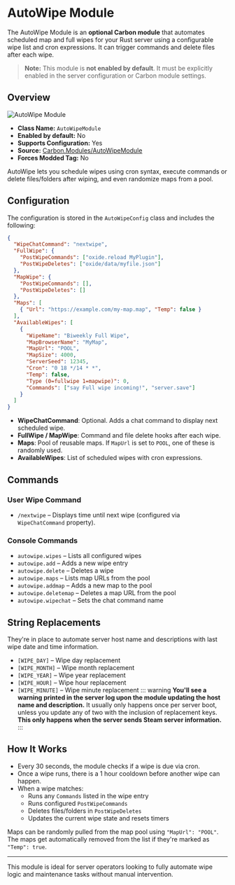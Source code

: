 # AutoWipe Module

The AutoWipe Module is an **optional Carbon module** that automates scheduled map and full wipes for your Rust server using a configurable wipe list and cron expressions. It can trigger commands and delete files after each wipe.

> **Note:** This module is **not enabled by default**. It must be explicitly enabled in the server configuration or Carbon module settings.


## Overview
![AutoWipe Module](/misc/autowipe_a.webp)

- **Class Name:** `AutoWipeModule`
- **Enabled by default:** No
- **Supports Configuration:** Yes
- **Source:** [Carbon.Modules/AutoWipeModule](https://github.com/CarbonCommunity/Carbon.Modules/tree/develop/src/AutoWipeModule)
- **Forces Modded Tag:** No

AutoWipe lets you schedule wipes using cron syntax, execute commands or delete files/folders after wiping, and even randomize maps from a pool.


## Configuration
The configuration is stored in the `AutoWipeConfig` class and includes the following:

```json
{
  "WipeChatCommand": "nextwipe",
  "FullWipe": {
    "PostWipeCommands": ["oxide.reload MyPlugin"],
    "PostWipeDeletes": ["oxide/data/myfile.json"]
  },
  "MapWipe": {
    "PostWipeCommands": [],
    "PostWipeDeletes": []
  },
  "Maps": [
    { "Url": "https://example.com/my-map.map", "Temp": false }
  ],
  "AvailableWipes": [
    {
      "WipeName": "Biweekly Full Wipe",
      "MapBrowserName": "MyMap",
      "MapUrl": "POOL",
      "MapSize": 4000,
      "ServerSeed": 12345,
      "Cron": "0 18 */14 * *",
      "Temp": false,
      "Type (0=fullwipe 1=mapwipe)": 0,
      "Commands": ["say Full wipe incoming!", "server.save"]
    }
  ]
}
```

- **WipeChatCommand**: Optional. Adds a chat command to display next scheduled wipe.
- **FullWipe / MapWipe**: Command and file delete hooks after each wipe.
- **Maps**: Pool of reusable maps. If `MapUrl` is set to `POOL`, one of these is randomly used.
- **AvailableWipes**: List of scheduled wipes with cron expressions.


## Commands

### User Wipe Command
- `/nextwipe` – Displays time until next wipe (configured via `WipeChatCommand` property).

### Console Commands
- `autowipe.wipes` – Lists all configured wipes
- `autowipe.add` – Adds a new wipe entry
- `autowipe.delete` – Deletes a wipe
- `autowipe.maps` – Lists map URLs from the pool
- `autowipe.addmap` – Adds a new map to the pool
- `autowipe.deletemap` – Deletes a map URL from the pool
- `autowipe.wipechat` – Sets the chat command name



## String Replacements
They're in place to automate server host name and descriptions with last wipe date and time information.
- `[WIPE_DAY]` – Wipe day replacement
- `[WIPE_MONTH]` – Wipe month replacement
- `[WIPE_YEAR]` – Wipe year replacement
- `[WIPE_HOUR]` – Wipe hour replacement
- `[WIPE_MINUTE]` – Wipe minute replacement
::: warning 
<strong>You'll see a warning printed in the server log upon the module updating the host name and description.</strong> It usually only happens once per server boot, unless you update any of two with the inclusion of replacement keys. <strong>This only happens when the server sends Steam server information.</strong>
:::

## How It Works
- Every 30 seconds, the module checks if a wipe is due via cron.
- Once a wipe runs, there is a 1 hour cooldown before another wipe can happen.
- When a wipe matches:
  - Runs any `Commands` listed in the wipe entry
  - Runs configured `PostWipeCommands`
  - Deletes files/folders in `PostWipeDeletes`
  - Updates the current wipe state and resets timers

Maps can be randomly pulled from the map pool using `"MapUrl": "POOL"`. <br>
The maps get automatically removed from the list if they're marked as `"Temp": true`.

---

This module is ideal for server operators looking to fully automate wipe logic and maintenance tasks without manual intervention.